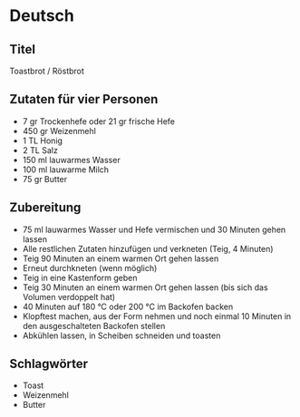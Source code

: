 # Deutsch

## Titel

Toastbrot / Röstbrot

## Zutaten für vier Personen

* 7 gr Trockenhefe oder 21 gr frische Hefe
* 450 gr Weizenmehl
* 1 TL Honig
* 2 TL Salz
* 150 ml lauwarmes Wasser
* 100 ml lauwarme Milch
* 75 gr Butter

## Zubereitung

* 75 ml lauwarmes Wasser und Hefe vermischen und 30 Minuten gehen lassen
* Alle restlichen Zutaten hinzufügen und verkneten (Teig, 4 Minuten)
* Teig 90 Minuten an einem warmen Ort gehen lassen
* Erneut durchkneten (wenn möglich)
* Teig in eine Kastenform geben
* Teig 30 Minuten an einem warmen Ort gehen lassen (bis sich das Volumen verdoppelt hat)
* 40 Minuten auf 180 °C oder 200 °C im Backofen backen
* Klopftest machen, aus der Form nehmen und noch einmal 10 Minuten in den ausgeschalteten Backofen stellen
* Abkühlen lassen, in Scheiben schneiden und toasten

## Schlagwörter

* Toast
* Weizenmehl
* Butter
